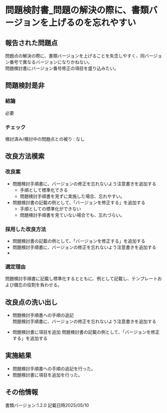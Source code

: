 # 問題検討書_問題の解決の際に、書類バージョンを上げるのを忘れやすい

## 報告された問題点
問題点の解決の際に、書類バージョンを上げることを失念しやすく、同バージョン番号で異なるバージョンになりかねない。  
問題検討書にバージョン番号修正の項目を盛り込みたい。

## 問題検討是非
### 結論
必要
### チェック
検討済み/検討中の問題点との被り : なし

## 改良方法模索
### 改良案
- 問題検討手順書に、バージョンの修正を忘れないよう注意書きを追加する
    - 手順として標準化できる
    - 問題検討手順書を見ずに実施した場合、忘れやすい。
- 問題検討書の記載の例として、「バージョンを修正する」を追加する
    - 手順としての標準化ができない
    - 問題検討手順書を見ていない場合でも、忘れづらい。

### 採用した改良方法
- 問題検討書の記載の例として、「バージョンを修正する」を追加する
- 問題検討手順書に、バージョンの修正を忘れないよう注意書きを追加する
- 
### 選定理由
問題検討手順書に記載し標準化するとともに、例として記載し、テンプレートおよび備忘の役割を負わせる。

## 改良点の洗い出し
- 問題検討手順書への手順の追記  
    問題検討手順書に、バージョンの修正を忘れないよう注意書きを追加する

- 問題検討書に項目を追加
    問題検討書の記載の例として、「バージョンを修正する」を追加する

## 実施結果
- 問題検討手順書への手順の追記を行った。
- 問題検討書に項目を追加を行った。
 
## その他情報
書類バージョン:1.2.0
記載日時2025/05/10
